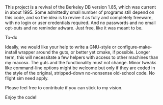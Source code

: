 
This project is a revival of the Berkeley DB version 1.85, which was
current in about 1995. Some admittedly small number of programs still
depend on this code, and so the idea is to revive it as fully and
completely freeware, with no login or user credentials required. And
no passwords and no email opt-outs and no reminder adware. Just free,
like it was meant to be.

To-do

Ideally, we would like your help to write a GNU-style or
configure-make-install wrapper around the guts, or better yet cmake,
if possible. Longer term, this will necessitate a few helpers with
access to other machines than my macosx. The guts and the
functionality must not change. Minor tweaks like command-line options
might be welcome but only if they are coded in the style of the
original, stripped-down no-nonsense old-school code. No flight sim
need apply.

Please feel free to contribute if you can stick to my vision.

Enjoy the code!



